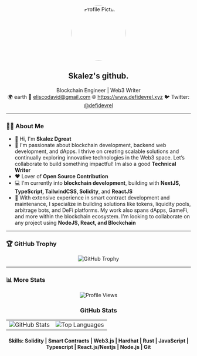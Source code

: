 <!-- Profile Header -->
<div align="center">
  <img src="https://via.placeholder.com/150" alt="Profile Picture" width="150" style="border-radius: 50%;"/>
  <h2>Skalez's github.</h2>
  <p>
    Blockchain Engineer | Web3 Writer  
    <br/>
    🌍 earth
    📧 <a href="mailto:eliscodavid@gmail.com">eliscodavid@gmail.com</a>  
    🌐 <a href="https://www.defidevrel.xyz">https://www.defidevrel.xyz</a>  
    🐦 Twitter: <a href="https://twitter.com/defidevrel">@defidevrel</a>
  </p>
</div>

---

<!-- About Section -->
### 🙋‍♂️ About Me

- 👋 Hi, I'm **Skalez Dgreat**
- 👀 I'm passionate about blockchain development, backend web development, and dApps. I thrive on creating scalable solutions and continually exploring innovative technologies in the Web3 space. Let’s collaborate to build something impactful! Im also a good **Technical Writer**
- ❤️ Lover of **Open Source Contribution**
- 💻 I'm currently into **blockchain development**, building with **NextJS, TypeScript, TailwindCSS, Solidity**, and **ReactJS**
- 🌱 With extensive experience in smart contract development and maintenance, I specialize in building solutions like tokens, liquidity pools, arbitrage bots, and DeFi platforms. My work also spans dApps, GameFi, and more within the blockchain ecosystem. I'm looking to collaborate on any project using **NodeJS, React, and Blockchain**

---

<!-- Trophy Section -->
### 🏆 GitHub Trophy

<p align="center">
  <img src="https://github-profile-trophy.vercel.app/?username=SKALEZ-A&theme=darkhub&margin-w=15&margin-h=15&column=7" alt="GitHub Trophy"/>
  <!-- <img src="https://github-profile-trophy.vercel.app/?username=skalez-a&theme=darkhub&margin-w=15&margin-h=15&column=7" alt="GitHub Trophy"/> -->
</p>

---

<!-- Stats Section -->
### 📊 More Stats

<div align="center">
  <p>
    <img src="https://komarev.com/ghpvc/?username=skalez-a&color=brightgreen" alt="Profile Views"/>
  </p>
  
  <h3>GitHub Stats</h3>
  
  <table>
    <tr>
      <td>
        <img src="https://github-readme-stats.vercel.app/api?username=skalez-a&show_icons=true&theme=radical" alt="GitHub Stats"/>
      </td>
      <td>
        <img src="https://github-readme-stats.vercel.app/api/top-langs/?username=skalez-a&layout=compact&theme=radical" alt="Top Languages"/>
      </td>
    </tr>
  </table>

  <h4>
  Skills: Solidity | Smart Contracts | Web3.js | Hardhat | Rust | JavaScript | Typescript | React.js/Nextjs | Node.js | Git
  </h4>
</div>